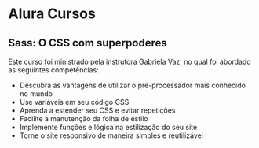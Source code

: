 # Alura Cursos
## Sass: O CSS com superpoderes

Este curso foi ministrado pela instrutora Gabriela Vaz, no qual foi abordado as seguintes competências:
- Descubra as vantagens de utilizar o pré-processador mais conhecido no mundo
- Use variáveis em seu código CSS
- Aprenda a estender seu CSS e evitar repetições
- Facilite a manutenção da folha de estilo
- Implemente funções e lógica na estilização do seu site
- Torne o site responsivo de maneira simples e reutilizável

